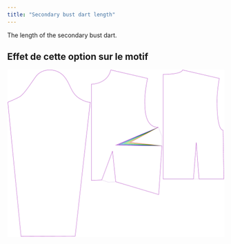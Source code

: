 ```yaml
---
title: "Secondary bust dart length"
---
```


The length of the secondary bust dart.

## Effet de cette option sur le motif

![Cette image montre l'effet de cette option en superposant plusieurs variantes qui ont une valeur différente pour cette option](breanna_secondarybustdartlength_sample.svg "Effet de cette option sur le modèle")
